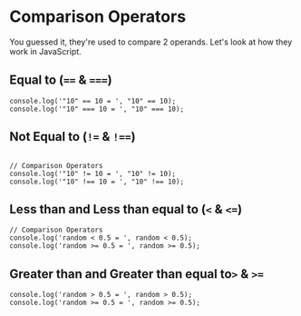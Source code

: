 # Comparison Operators

You guessed it, they're used to compare 2 operands. Let's look at how they work in JavaScript.

## Equal to (`==` & `===`)

```javascript,editable
console.log('"10" == 10 = ', "10" == 10);
console.log('"10" === 10 = ', "10" === 10);
```

## Not Equal to (`!=` & `!==`)

```javascript,editable

// Comparison Operators
console.log('"10" != 10 = ', "10" != 10);
console.log('"10" !== 10 = ', "10" !== 10);
```

## Less than and Less than equal to (`<` & `<=`)

```javascript,editable
// Comparison Operators
console.log('random < 0.5 = ', random < 0.5);
console.log('random >= 0.5 = ', random >= 0.5);
```

## Greater than and Greater than equal to`>` & `>=`

```javascript,editable
console.log('random > 0.5 = ', random > 0.5);
console.log('random >= 0.5 = ', random >= 0.5);
```
